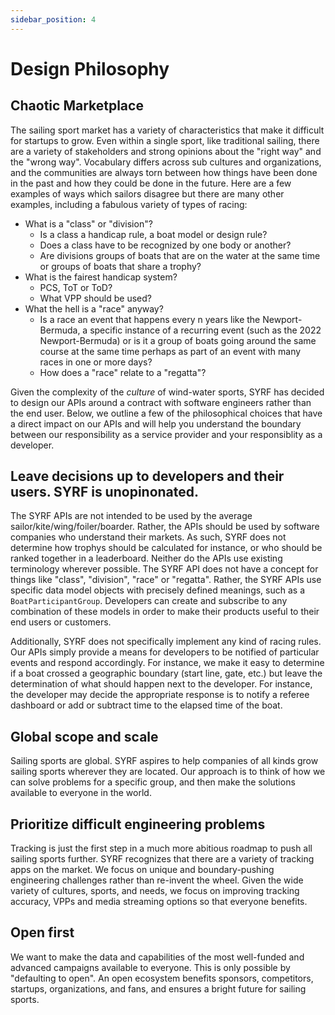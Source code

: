 ```yaml
---
sidebar_position: 4
---
```


# Design Philosophy

<script async defer data-website-id="d9c6bc6c-4456-4d65-ac9a-cd8a579d76e4" src="https://analytics.syrf.io/umami.js"></script>

## Chaotic Marketplace

The sailing sport market has a variety of characteristics that make it difficult for startups to grow.
Even within a single sport, like traditional sailing, there are a variety of stakeholders and strong opinions about the "right way" and the "wrong way".
Vocabulary differs across sub cultures and organizations, and the communities are always torn between how things have been done in the past and how they could be done in the future.
Here are a few examples of ways which sailors disagree but there are many other examples, including a fabulous variety of types of racing:

* What is a "class" or "division"?
    * Is a class a handicap rule, a boat model or design rule?
    * Does a class have to be recognized by one body or another?
    * Are divisions groups of boats that are on the water at the same time or groups of boats that share a trophy?
* What is the fairest handicap system?
    * PCS, ToT or ToD?
    * What VPP should be used?
* What the hell is a "race" anyway? 
    * Is a race an event that happens every n years like the Newport-Bermuda, a specific instance of a recurring event (such as the 2022 Newport-Bermuda) or is it a group of boats going around the same course at the same time perhaps as part of an event with many races in one or more days?
    * How does a "race" relate to a "regatta"?

Given the complexity of the *culture* of wind-water sports, SYRF has decided to design our APIs around a contract with software engineers rather than the end user. 
Below, we outline a few of the philosophical choices that have a direct impact on our APIs and will help you understand the boundary between our responsibility 
as a service provider and your responsiblity as a developer. 

## Leave decisions up to developers and their users. SYRF is unopinonated.

The SYRF APIs are not intended to be used by the average sailor/kite/wing/foiler/boarder. Rather, the APIs should be used by software companies who understand their markets.
As such, SYRF does not determine how trophys should be calculated for instance, or who should be ranked together in a leaderboard. Neither do the APIs use existing terminology wherever possible.
The SYRF API does not have a concept for things like "class", "division", "race" or "regatta". 
Rather, the SYRF APIs use specific data model objects with precisely defined meanings, such as a `BoatParticipantGroup`. Developers can create and subscribe to any combination of these models in order to make their products useful to their end users or customers.

Additionally, SYRF does not specifically implement any kind of racing rules. Our APIs simply provide a means for developers to be notified of particular events and respond accordingly. For instance, we make it easy to determine if a boat crossed a geographic boundary (start line, gate, etc.) but leave the determination of what should happen next to the developer. For instance, the developer may decide the appropriate response is to notify a referee dashboard or add or subtract time to the elapsed time of the boat.


## Global scope and scale

Sailing sports are global. SYRF aspires to help companies of all kinds grow sailing sports wherever they are located. Our approach is to think of how we can solve problems for a specific group, and then make the solutions available to everyone in the world.

## Prioritize difficult engineering problems

Tracking is just the first step in a much more abitious roadmap to push all sailing sports further. 
SYRF recognizes that there are a variety of tracking apps on the market. We focus on unique and boundary-pushing engineering challenges rather than re-invent the wheel. 
Given the wide variety of cultures, sports, and needs, we focus on improving tracking accuracy, VPPs and media streaming options so that everyone benefits.


## Open first

We want to make the data and capabilities of the most well-funded and advanced campaigns available to everyone. This is only possible by "defaulting to open". 
An open ecosystem benefits sponsors, competitors, startups, organizations, and fans, and ensures a bright future for sailing sports.
